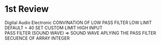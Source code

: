# 1st Review
Digital Audio
Electronic
CONVINATION OF LOW PASS FILTER
LOW LIMIT
DEFAULT = 40
SET CUSTOM LIMIT
HIGH 
INPUT        
PASS FILTER (SOUND WAVE) => SOUND WAVE APLYING THE PASS FILTER
SECUENCE OF ARRAY
INTEGER
